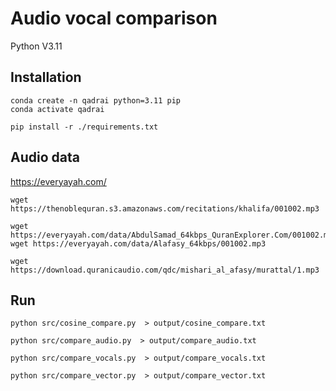 # Audio vocal comparison

Python V3.11

## Installation
```
conda create -n qadrai python=3.11 pip
conda activate qadrai

pip install -r ./requirements.txt
```
## Audio data
https://everyayah.com/
```
wget https://thenoblequran.s3.amazonaws.com/recitations/khalifa/001002.mp3

wget https://everyayah.com/data/AbdulSamad_64kbps_QuranExplorer.Com/001002.mp3
wget https://everyayah.com/data/Alafasy_64kbps/001002.mp3

wget https://download.quranicaudio.com/qdc/mishari_al_afasy/murattal/1.mp3
```

## Run
```
python src/cosine_compare.py  > output/cosine_compare.txt

python src/compare_audio.py  > output/compare_audio.txt

python src/compare_vocals.py  > output/compare_vocals.txt

python src/compare_vector.py  > output/compare_vector.txt
```